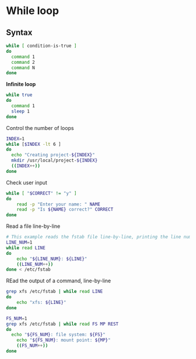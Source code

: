 # While loop

## Syntax

```sh
while [ condition-is-true ]
do
  command 1
  command 2
  command N
done
```

**Infinite loop**

```sh
while true
do
  command 1
  sleep 1
done
```

Control the number of loops
```sh
INDEX=1
while [$INDEX -lt 6 ]
do
  echo "Creating project-${INDEX}"
  mkdir /usr/local/project-${INDEX}
  ((INDEX++))
done
```

Check user input
```sh
while [ "$CORRECT" != "y" ]
do
    read -p "Enter your name: " NAME
    read -p "Is ${NAME} correct?" CORRECT
done
```

Read a file line-by-line
```sh
# This example reads the fstab file line-by-line, printing the line number, following the actual line.
LINE_NUM=1
while read LINE
do
    echo "${LINE_NUM}: ${LINE}"
    ((LINE_NUM++))
done < /etc/fstab
```

REad the output of a command, line-by-line
```sh
grep xfs /etc/fstab | while read LINE
do
    echo "xfs: ${LINE}"
done

FS_NUM=1
grep xfs /etc/fstab | while read FS MP REST
do
  echo "${FS_NUM}: file system: ${FS}"
    echo "${FS_NUM}: mount point: ${MP}"
    ((FS_NUM++))
done
```
